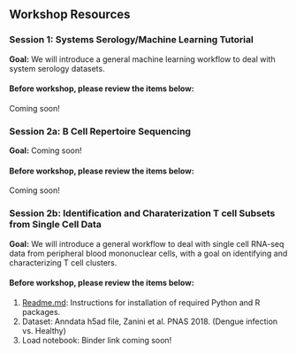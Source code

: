 ## Workshop Resources
### Session 1: Systems Serology/Machine Learning Tutorial
**Goal:** We will introduce a general machine learning workflow to deal with system serology datasets.
#### Before workshop, please review the items below:
Coming soon!
### Session 2a: B Cell Repertoire Sequencing
**Goal:** Coming soon!
#### Before workshop, please review the items below:
Coming soon!
### Session 2b: Identification and Charaterization T cell Subsets from Single Cell Data
**Goal:** We will introduce a general workflow to deal with single cell RNA-seq data from peripheral blood mononuclear cells, with a goal on identifying and characterizing T cell clusters.
#### Before workshop, please review the items below:
1. [Readme.md](https://github.com/watronfire/CViSB_Workshop_TCells/blob/3a961cc3de6daaff4bded8b9130236da99bdcc17/README.md): Instructions for installation of required Python and R packages.
2. Dataset: Anndata h5ad file, Zanini et al. PNAS 2018. (Dengue infection vs. Healthy)
3. Load notebook: Binder link coming soon!
